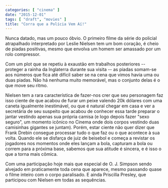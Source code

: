 ```yaml
---
categories: [ "cinema" ]
date: "2015-12-01"
tags: [ "draft", "movies" ]
title: "Corra que a Polícia Vem Aí!"
---
```

Nunca datado, mas um pouco óbvio. O primeiro filme da série do policial
atrapalhado interpretado por Leslie Nielsen tem um bom coração, é
cheio de piadas positivas, mesmo que envolva um homem ser amassado por
um rolo compressor.

Com um plot que se repetiu à exaustão em trabalhos posteriores --
proteger a rainha da Inglaterra durante sua visita -- as piadas somam-se
aos números que fica até difícil saber se na cena que vimos havia
uma ou duas piadas. Não há nenhuma muito memorável, mas o conjunto
delas é o que move seu ritmo.

Nielsen tem a rara característica de fazer-nos crer que seu personagem
faz isso ciente de que acabou de furar um peixe valendo 20k dólares com
uma caneta igualmente inestimável, ou que é natural chegar em casa
e ver a secretária de seu suspeito que acabou de conhecer essa tarde
preparar o jantar vestindo apenas sua própria camisa (e logo depois
fazer "sexo seguro", um momento icônico no Cinema onde dois corpos
vestindo duas camisinhas gigantes se juntam). Porém, estar ciente não
quer dizer que Frank Drebin consegue processar tudo o que faz ou o que
acontece à sua volta. Quando ele se disfarça de juiz de beisebol e
começa a revistar os jogadores nos momentos onde eles lançam a bola,
capturam a bola ou correm para a próxima base, sabemos que sua atitude
é sincera, e é isso o que a torna mais cômica.

Com uma participação hoje mais que especial de O. J. Simpson sendo
alvejado em praticamente toda cena que aparece, mesmo passando quase
o filme inteiro com o corpo paralisado. E ainda Priscilla Presley,
que participou com Nielsen em todas as sequências.

